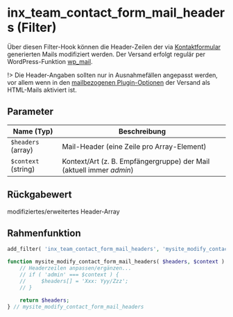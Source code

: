 # inx_team_contact_form_mail_headers (Filter)

Über diesen Filter-Hook können die Header-Zeilen der via [Kontaktformular](../komponenten/kontaktformular) generierten Mails modifiziert werden. Der Versand erfolgt regulär per WordPress-Funktion [wp_mail](https://developer.wordpress.org/reference/functions/wp_mail/).

!> Die Header-Angaben sollten nur in Ausnahmefällen angepasst werden, vor allem wenn in den [mailbezogenen Plugin-Optionen](../schnellstart/einrichtung#Kontaktformular-Mails) der Versand als HTML-Mails aktiviert ist.

## Parameter

| Name (Typ) | Beschreibung |
| ---------- | ------------ |
| `$headers` (array) | Mail-Header (eine Zeile pro Array-Element) |
| `$context` (string) | Kontext/Art (z. B. Empfängergruppe) der Mail (aktuell immer *admin*) |

## Rückgabewert

modifiziertes/erweitertes Header-Array

## Rahmenfunktion

[](_info-snippet-einbindung.md ':include')

```php
add_filter( 'inx_team_contact_form_mail_headers', 'mysite_modify_contact_form_mail_headers', 10, 2 );

function mysite_modify_contact_form_mail_headers( $headers, $context ) {
	// Headerzeilen anpassen/ergänzen...
	// if ( 'admin' === $context ) {
	//     $headers[] = 'Xxx: Yyy/Zzz';
	// }

	return $headers;
} // mysite_modify_contact_form_mail_headers
```

[](_backlink.md ':include')